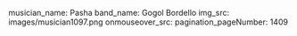 musician_name: Pasha
band_name: Gogol Bordello
img_src: images/musician1097.png
onmouseover_src: 
pagination_pageNumber: 1409